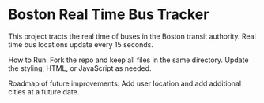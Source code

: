 # Boston Real Time Bus Tracker
This project tracts the real time of buses in the Boston transit authority. Real time bus locations update every 15 seconds.  

How to Run: Fork the repo and keep all files in the same directory. Update the styling, HTML, or JavaScript as needed.

Roadmap of future improvements: Add user location and add additional cities at a future date.
